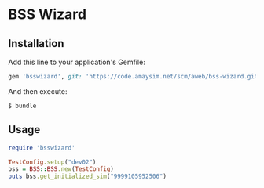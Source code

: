 # BSS Wizard

## Installation

Add this line to your application's Gemfile:

```ruby
gem 'bsswizard', git: 'https://code.amaysim.net/scm/aweb/bss-wizard.git'
```

And then execute:

    $ bundle

## Usage

```ruby
require 'bsswizard'

TestConfig.setup("dev02")
bss = BSS::BSS.new(TestConfig)
puts bss.get_initialized_sim("9999105952506")
```
